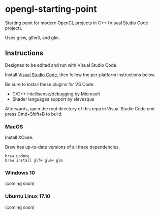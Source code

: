 # opengl-starting-point

Starting point for modern OpenGL projects in C++ (Visual Studio Code project).

Uses glew, glfw3, and glm.

## Instructions

Designed to be edited and run with Visual Studio Code.

Install [Visual Studio Code](https://code.visualstudio.com), then follow the per-platform instructions below.

Be sure to install these plugins for VS Code:

* C/C++ Intellisense/debugging by Microsoft
* Shader languages support by slevesque

Afterwards, open the root directory of this repo in Visual Studio Code and press Cmd+Shift+B to build.

### MacOS

Install XCode.

Brew has up-to-date versions of all three dependencies.

```
brew update
brew install glfw glew glm
```

### Windows 10

(coming soon)

### Ubuntu Linux 17.10

(coming soon)
